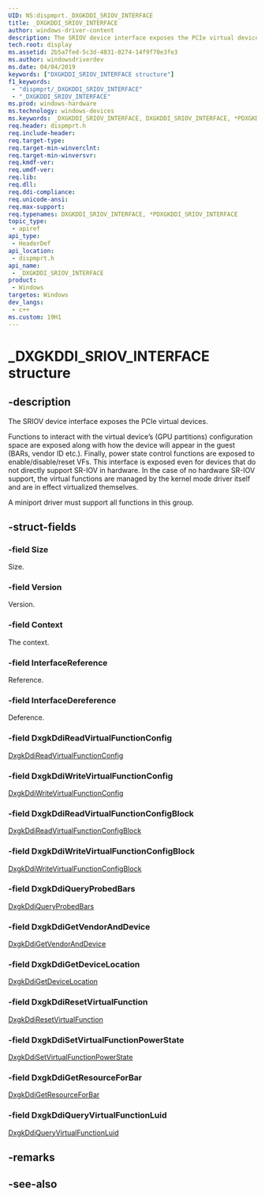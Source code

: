 ```yaml
---
UID: NS:dispmprt._DXGKDDI_SRIOV_INTERFACE
title: _DXGKDDI_SRIOV_INTERFACE
author: windows-driver-content
description: The SRIOV device interface exposes the PCIe virtual devices.
tech.root: display
ms.assetid: 2b5a7fed-5c3d-4831-8274-14f9f70e3fe3
ms.author: windowsdriverdev
ms.date: 04/04/2019 
keywords: ["DXGKDDI_SRIOV_INTERFACE structure"]
f1_keywords:
 - "dispmprt/_DXGKDDI_SRIOV_INTERFACE"
 - "_DXGKDDI_SRIOV_INTERFACE"
ms.prod: windows-hardware
ms.technology: windows-devices
ms.keywords: _DXGKDDI_SRIOV_INTERFACE, DXGKDDI_SRIOV_INTERFACE, *PDXGKDDI_SRIOV_INTERFACE, 
req.header: dispmprt.h
req.include-header:
req.target-type:
req.target-min-winverclnt: 
req.target-min-winversvr:
req.kmdf-ver:
req.umdf-ver:
req.lib:
req.dll:
req.ddi-compliance:
req.unicode-ansi:
req.max-support:
req.typenames: DXGKDDI_SRIOV_INTERFACE, *PDXGKDDI_SRIOV_INTERFACE
topic_type: 
 - apiref
api_type: 
 - HeaderDef
api_location: 
 - dispmprt.h
api_name: 
 - _DXGKDDI_SRIOV_INTERFACE
product: 
 - Windows
targetos: Windows
dev_langs:
 - c++
ms.custom: 19H1
---
```


# _DXGKDDI_SRIOV_INTERFACE structure

## -description

The SRIOV device interface exposes the PCIe virtual devices.  

Functions to interact with the virtual device’s (GPU partitions) configuration space are exposed along with how the device will appear in the guest (BARs, vendor ID etc.). Finally, power state control functions are exposed to enable/disable/reset VFs. This interface is exposed even for devices that do not directly support SR-IOV in hardware. In the case of no hardware SR-IOV support, the virtual functions are managed by the kernel mode driver itself and are in effect virtualized themselves.

A miniport driver must support all functions in this group.

## -struct-fields

### -field Size

Size.

### -field Version

Version.

### -field Context

The context.

### -field InterfaceReference

Reference.

### -field InterfaceDereference

Deference.

### -field DxgkDdiReadVirtualFunctionConfig

[DxgkDdiReadVirtualFunctionConfig](nc-dispmprt-dxgkddi_readvirtualfunctionconfig.md)

### -field DxgkDdiWriteVirtualFunctionConfig

[DxgkDdiWriteVirtualFunctionConfig](nc-dispmprt-dxgkddi_writevirtualfunctionconfig.md)

### -field DxgkDdiReadVirtualFunctionConfigBlock

[DxgkDdiReadVirtualFunctionConfigBlock](nc-dispmprt-dxgkddi_readvirtualfunctionconfigblock.md)

### -field DxgkDdiWriteVirtualFunctionConfigBlock

[DxgkDdiWriteVirtualFunctionConfigBlock](nc-dispmprt-dxgkddi_writevirtualfunctionconfigblock.md)

### -field DxgkDdiQueryProbedBars

[DxgkDdiQueryProbedBars](nc-dispmprt-dxgkddi_queryprobedbars.md)

### -field DxgkDdiGetVendorAndDevice

[DxgkDdiGetVendorAndDevice](nc-dispmprt-dxgkddi_getvendoranddevice.md)

### -field DxgkDdiGetDeviceLocation

[DxgkDdiGetDeviceLocation](nc-dispmprt-dxgkddi_getdevicelocation.md)

### -field DxgkDdiResetVirtualFunction

[DxgkDdiResetVirtualFunction](nc-dispmprt-dxgkddi_resetvirtualfunction.md)

### -field DxgkDdiSetVirtualFunctionPowerState

[DxgkDdiSetVirtualFunctionPowerState](nc-dispmprt-dxgkddi_setvirtualfunctionpowerstate.md)

### -field DxgkDdiGetResourceForBar

[DxgkDdiGetResourceForBar](nc-dispmprt-dxgkddi_getresourceforbar.md)

### -field DxgkDdiQueryVirtualFunctionLuid
 
[DxgkDdiQueryVirtualFunctionLuid](nc-dispmprt-dxgkddi_queryvirtualfunctionluid.md)

## -remarks

## -see-also
